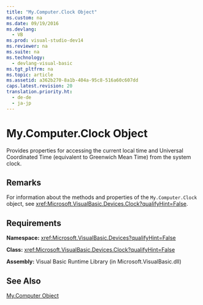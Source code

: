 ```yaml
---
title: "My.Computer.Clock Object"
ms.custom: na
ms.date: 09/19/2016
ms.devlang: 
  - VB
ms.prod: visual-studio-dev14
ms.reviewer: na
ms.suite: na
ms.technology: 
  - devlang-visual-basic
ms.tgt_pltfrm: na
ms.topic: article
ms.assetid: a362b270-8a1b-404a-95c8-516a60c607dd
caps.latest.revision: 20
translation.priority.ht: 
  - de-de
  - ja-jp
---
```

# My.Computer.Clock Object
Provides properties for accessing the current local time and Universal Coordinated Time (equivalent to Greenwich Mean Time) from the system clock.  
  
## Remarks  
 For information about the methods and properties of the `My.Computer.Clock` object, see <xref:Microsoft.VisualBasic.Devices.Clock?qualifyHint=False>.  
  
## Requirements  
 **Namespace:** <xref:Microsoft.VisualBasic.Devices?qualifyHint=False>  
  
 **Class:** <xref:Microsoft.VisualBasic.Devices.Clock?qualifyHint=False>  
  
 **Assembly:** Visual Basic Runtime Library (in Microsoft.VisualBasic.dll)  
  
## See Also  
 [My.Computer Object](../Topic/My.Computer%20Object.md)